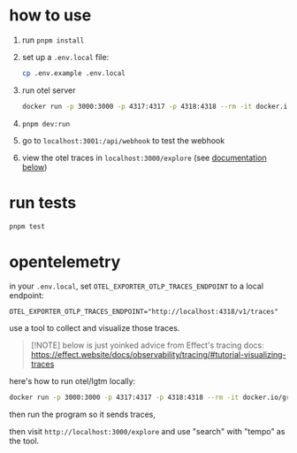 # how to use

1. run `pnpm install`
2. set up a `.env.local` file:

    ```bash
    cp .env.example .env.local
    ```

3. run otel server

    ```bash
    docker run -p 3000:3000 -p 4317:4317 -p 4318:4318 --rm -it docker.io/grafana/otel-lgtm
    ```

4. `pnpm dev:run`

5. go to `localhost:3001:/api/webhook` to test the webhook

6. view the otel traces in `localhost:3000/explore` (see [documentation below](#opentelemetry))

# run tests

```bash
pnpm test
```

# opentelemetry

in your `.env.local`, set `OTEL_EXPORTER_OTLP_TRACES_ENDPOINT` to a local endpoint:

```env
OTEL_EXPORTER_OTLP_TRACES_ENDPOINT="http://localhost:4318/v1/traces"
```

use a tool to collect and visualize those traces.

> [!NOTE] below is just yoinked advice from Effect's tracing docs:
> <https://effect.website/docs/observability/tracing/#tutorial-visualizing-traces>

here's how to run otel/lgtm locally:

```bash
docker run -p 3000:3000 -p 4317:4317 -p 4318:4318 --rm -it docker.io/grafana/otel-lgtm
```

then run the program so it sends traces,

then visit `http://localhost:3000/explore` and use "search" with "tempo" as the tool.
